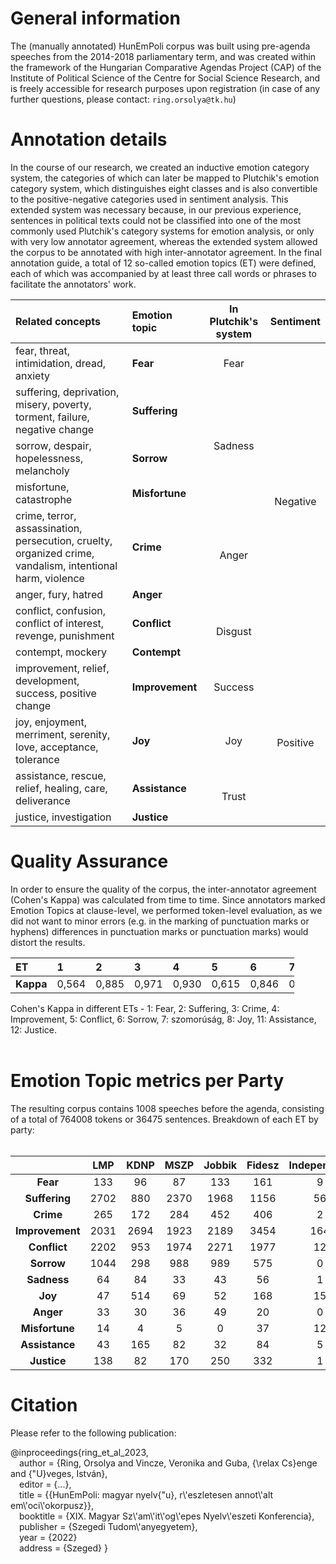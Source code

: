 # General information

The (manually annotated) HunEmPoli corpus was built using pre-agenda speeches from the 2014-2018 parliamentary term, and was created within the framework of the Hungarian Comparative Agendas Project (CAP) of the Institute of Political Science of the Centre for Social Science Research, and is freely accessible for research purposes upon registration (in case of any further questions, please contact: `ring.orsolya@tk.hu`)

# Annotation details

In the course of our research, we created an inductive emotion category system, the categories of which can later be mapped to Plutchik's emotion category system, which distinguishes eight classes and is also convertible to the positive-negative categories used in sentiment analysis. This extended system was necessary because, in our previous experience, sentences in political texts could not be classified into one of the most commonly used Plutchik's category systems for emotion analysis, or only with very low annotator agreement, whereas the extended system allowed the corpus to be annotated with high inter-annotator agreement.
In the final annotation guide, a total of 12 so-called emotion topics (ET) were defined, each of which was accompanied by at least three call words or phrases to facilitate the annotators' work.<br>

<table>
<thead>
<tr class="header">
<th style="text-align: left;"><strong>Related concepts</strong></th>
<th style="text-align: left;"><strong>Emotion topic</strong></th>
<th style="text-align: center;"><strong>In Plutchik's system</strong></th>
<th style="text-align: center;"><strong>Sentiment</strong></th>
</tr>
</thead>
<tbody>
<tr class="odd">
<td style="text-align: left;">fear, threat, intimidation, dread, anxiety</td>
<td style="text-align: left;"><strong>Fear</strong></td>
<td style="text-align: center;">Fear</td>
<td rowspan="8" style="text-align: center;">Negative</td>
</tr>
<tr class="even">
<td style="text-align: left;">suffering, deprivation, misery, poverty, torment, failure, negative change</td>
<td style="text-align: left;"><strong>Suffering</strong></td>
<td rowspan="3" style="text-align: center;">Sadness</td>
</tr>
<tr class="odd">
<td style="text-align: left;">sorrow, despair, hopelessness, melancholy</td>
<td style="text-align: left;"><strong>Sorrow</strong></td>
</tr>
<tr class="even">
<td style="text-align: left;">misfortune, catastrophe</td>
<td style="text-align: left;"><strong>Misfortune</strong></td>
</tr>
<tr class="odd">
<td style="text-align: left;">crime, terror, assassination, persecution, cruelty, organized crime, vandalism, intentional harm, violence</td>
<td style="text-align: left;"><strong>Crime</strong></td>
<td rowspan="2" style="text-align: center;">Anger</td>
</tr>
<tr class="even">
<td style="text-align: left;">anger, fury, hatred</td>
<td style="text-align: left;"><strong>Anger</strong></td>
</tr>
<tr class="odd">
<td style="text-align: left;">conflict, confusion, conflict of interest, revenge, punishment</td>
<td style="text-align: left;"><strong>Conflict</strong></td>
<td rowspan="2" style="text-align: center;">Disgust</td>
</tr>
<tr class="even">
<td style="text-align: left;">contempt, mockery</td>
<td style="text-align: left;"><strong>Contempt</strong></td>
</tr>
<tr class="odd">
<td style="text-align: left;">improvement, relief, development, success, positive change</td>
<td style="text-align: left;"><strong>Improvement</strong></td>
<td style="text-align: center;">Success</td>
<td rowspan="4" style="text-align: center;">Positive</td>
</tr>
<tr class="even">
<td style="text-align: left;">joy, enjoyment, merriment, serenity, love, acceptance, tolerance</td>
<td style="text-align: left;"><strong>Joy</strong></td>
<td style="text-align: center;">Joy</td>
</tr>
<tr class="odd">
<td style="text-align: left;">assistance, rescue, relief, healing, care, deliverance</td>
<td style="text-align: left;"><strong>Assistance</strong></td>
<td rowspan="2" style="text-align: center;">Trust</td>
</tr>
<tr class="even">
<td style="text-align: left;">justice, investigation</td>
<td style="text-align: left;"><strong>Justice</strong></td>
</tr>
</tbody>
</table>

# Quality Assurance

In order to ensure the quality of the corpus, the inter-annotator agreement (Cohen's Kappa) was calculated from time to time. Since annotators marked Emotion Topics at clause-level, we performed token-level evaluation, as we did not want to minor errors (e.g. in the marking of punctuation marks or hyphens) differences in punctuation marks or punctuation marks) would distort the results. <br>

<div id="7_tablazat">
<table style="width:90%;">
<colgroup>
<col style="width: 10%" />
<col style="width: 8%" />
<col style="width: 8%" />
<col style="width: 8%" />
<col style="width: 8%" />
<col style="width: 8%" />
<col style="width: 8%" />
<col style="width: 8%" />
<col style="width: 8%" />
<col style="width: 8%" />
<col style="width: 8%" />
</colgroup>
<thead>
<tr class="header">
<th style="text-align: left;"><strong>ET</strong></th>
<th style="text-align: left;"><strong>1</strong></th>
<th style="text-align: left;"><strong>2</strong></th>
<th style="text-align: left;"><strong>3</strong></th>
<th style="text-align: left;"><strong>4</strong></th>
<th style="text-align: left;"><strong>5</strong></th>
<th style="text-align: left;"><strong>6</strong></th>
<th style="text-align: left;"><strong>7</strong></th>
<th style="text-align: left;"><strong>8</strong></th>
<th style="text-align: left;"><strong>11</strong></th>
<th style="text-align: left;"><strong>12</strong></th>
</tr>
</thead>
<tbody>
<tr class="odd">
<td style="text-align: left;"><strong>Kappa</strong></td>
<td style="text-align: left;">0,564</td>
<td style="text-align: left;">0,885</td>
<td style="text-align: left;">0,971</td>
<td style="text-align: left;">0,930</td>
<td style="text-align: left;">0,615</td>
<td style="text-align: left;">0,846</td>
<td style="text-align: left;">0,5</td>
<td style="text-align: left;">1</td>
<td style="text-align: left;">0,264</td>
<td style="text-align: left;">1</td>
</tr>
</tbody>
</table>
</div>

Cohen's Kappa in different ETs - 1: Fear, 2: Suffering, 3: Crime, 4: Improvement, 5: Conflict, 6: Sorrow, 7: szomorúság, 8: Joy, 11: Assistance, 12: Justice.<br><br>

# Emotion Topic metrics per Party

The resulting corpus contains 1008 speeches before the agenda, consisting of a total of 764008 tokens or 36475 sentences. Breakdown of each ET by party: <br><br>

<table>
<thead>
<tr class="header">
<th style="text-align: center;"> </th>
<th style="text-align: center;"><strong>LMP</strong></th>
<th style="text-align: center;"><strong>KDNP</strong></th>
<th style="text-align: center;"><strong>MSZP</strong></th>
<th style="text-align: center;"><strong>Jobbik</strong></th>
<th style="text-align: center;"><strong>Fidesz</strong></th>
<th style="text-align: center;"><strong>Independent</strong></th>
<th style="text-align: center;"><strong>All</strong></th>
</tr>
</thead>
<tbody>
<tr class="odd">
<td style="text-align: center;"><strong>Fear</strong></td>
<td style="text-align: center;">133</td>
<td style="text-align: center;">96</td>
<td style="text-align: center;">87</td>
<td style="text-align: center;">133</td>
<td style="text-align: center;">161</td>
<td style="text-align: center;">9</td>
<td style="text-align: center;">619</td>
</tr>
<tr class="even">
<td style="text-align: center;"><strong>Suffering</strong></td>
<td style="text-align: center;">2702</td>
<td style="text-align: center;">880</td>
<td style="text-align: center;">2370</td>
<td style="text-align: center;">1968</td>
<td style="text-align: center;">1156</td>
<td style="text-align: center;">56</td>
<td style="text-align: center;">9132</td>
</tr>
<tr class="odd">
<td style="text-align: center;"><strong>Crime</strong></td>
<td style="text-align: center;">265</td>
<td style="text-align: center;">172</td>
<td style="text-align: center;">284</td>
<td style="text-align: center;">452</td>
<td style="text-align: center;">406</td>
<td style="text-align: center;">2</td>
<td style="text-align: center;">1581</td>
</tr>
<tr class="even">
<td style="text-align: center;"><strong>Improvement</strong></td>
<td style="text-align: center;">2031</td>
<td style="text-align: center;">2694</td>
<td style="text-align: center;">1923</td>
<td style="text-align: center;">2189</td>
<td style="text-align: center;">3454</td>
<td style="text-align: center;">164</td>
<td style="text-align: center;">12455</td>
</tr>
<tr class="odd">
<td style="text-align: center;"><strong>Conflict</strong></td>
<td style="text-align: center;">2202</td>
<td style="text-align: center;">953</td>
<td style="text-align: center;">1974</td>
<td style="text-align: center;">2271</td>
<td style="text-align: center;">1977</td>
<td style="text-align: center;">12</td>
<td style="text-align: center;">9389</td>
</tr>
<tr class="even">
<td style="text-align: center;"><strong>Sorrow</strong></td>
<td style="text-align: center;">1044</td>
<td style="text-align: center;">298</td>
<td style="text-align: center;">988</td>
<td style="text-align: center;">989</td>
<td style="text-align: center;">575</td>
<td style="text-align: center;">0</td>
<td style="text-align: center;">3894</td>
</tr>
<tr class="odd">
<td style="text-align: center;"><strong>Sadness</strong></td>
<td style="text-align: center;">64</td>
<td style="text-align: center;">84</td>
<td style="text-align: center;">33</td>
<td style="text-align: center;">43</td>
<td style="text-align: center;">56</td>
<td style="text-align: center;">1</td>
<td style="text-align: center;">281</td>
</tr>
<tr class="even">
<td style="text-align: center;"><strong>Joy</strong></td>
<td style="text-align: center;">47</td>
<td style="text-align: center;">514</td>
<td style="text-align: center;">69</td>
<td style="text-align: center;">52</td>
<td style="text-align: center;">168</td>
<td style="text-align: center;">15</td>
<td style="text-align: center;">865</td>
</tr>
<tr class="odd">
<td style="text-align: center;"><strong>Anger</strong></td>
<td style="text-align: center;">33</td>
<td style="text-align: center;">30</td>
<td style="text-align: center;">36</td>
<td style="text-align: center;">49</td>
<td style="text-align: center;">20</td>
<td style="text-align: center;">0</td>
<td style="text-align: center;">168</td>
</tr>
<tr class="even">
<td style="text-align: center;"><strong>Misfortune</strong></td>
<td style="text-align: center;">14</td>
<td style="text-align: center;">4</td>
<td style="text-align: center;">5</td>
<td style="text-align: center;">0</td>
<td style="text-align: center;">37</td>
<td style="text-align: center;">12</td>
<td style="text-align: center;">72</td>
</tr>
<tr class="odd">
<td style="text-align: center;"><strong>Assistance</strong></td>
<td style="text-align: center;">43</td>
<td style="text-align: center;">165</td>
<td style="text-align: center;">82</td>
<td style="text-align: center;">32</td>
<td style="text-align: center;">84</td>
<td style="text-align: center;">5</td>
<td style="text-align: center;">411</td>
</tr>
<tr class="even">
<td
style="text-align: center;"><strong>Justice</strong></td>
<td style="text-align: center;">138</td>
<td style="text-align: center;">82</td>
<td style="text-align: center;">170</td>
<td style="text-align: center;">250</td>
<td style="text-align: center;">332</td>
<td style="text-align: center;">1</td>
<td style="text-align: center;">973</td>
</tr>
</tbody>
</table>

# Citation

Please refer to the following publication:


@inproceedings{ring_et_al_2023, <br>
  &emsp;author =       {Ring, Orsolya and Vincze, Veronika and Guba, {\relax Cs}enge and {\"U}veges, István},<br>
  &emsp;editor =       {...},<br>
  &emsp;title =        {{HunEmPoli: magyar nyelv{\"u}, r\\'eszletesen annot\\'alt em\\'oci\\'okorpusz}},<br>
  &emsp;booktitle =    {XIX. Magyar Sz\\'am\\'it\\'og\\'epes Nyelv\\'eszeti Konferencia},<br>
  &emsp;publisher =    {Szegedi Tudom\\'anyegyetem},<br>
  &emsp;year =         {2022}<br>
  &emsp;address =      {Szeged}
}<br>

